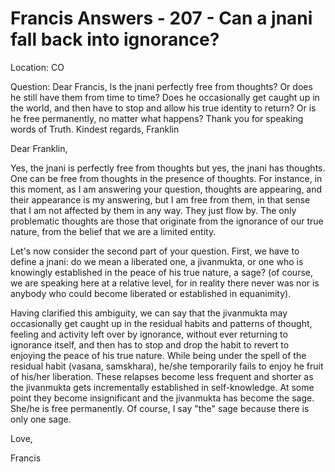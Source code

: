 # Francis Answers - 207 - Can a jnani fall back into ignorance?

Location: CO&nbsp;

Question: Dear Francis, Is the jnani perfectly free from thoughts? Or does he still have them from time to time? Does he occasionally get caught up in the world, and then have to stop and allow his true identity to return? Or is he free permanently, no matter what happens? Thank you for speaking words of Truth. Kindest regards, Franklin

Dear Franklin,

Yes, the jnani is perfectly free from thoughts but yes, the jnani has thoughts. One can be free from thoughts in the presence of thoughts. For instance, in this moment, as I am answering your question, thoughts are appearing, and their appearance is my answering, but I am free from them, in that sense that I am not affected by them in any way. They just flow by. The only problematic thoughts are those that originate from the ignorance of our true nature, from the belief that we are a limited entity.

Let's now consider the second part of your question. First, we have to define a jnani: do we mean a liberated one, a jivanmukta, or one who is knowingly established in the peace of his true nature, a sage? (of course, we are speaking here at a relative level, for in reality there never was nor is anybody who could become liberated or established in equanimity).&nbsp;

Having clarified this ambiguity, we can say that the jivanmukta may occasionally get caught up in the residual habits and patterns of thought, feeling and activity left over by ignorance, without ever returning to ignorance itself, and then has to stop and drop the habit to revert to enjoying the peace of his true nature. While being under the spell of the residual habit (vasana, samskhara), he/she temporarily fails to enjoy he fruit of his/her liberation. These relapses become less frequent and shorter as the jivanmukta gets incrementally established in self-knowledge. At some point they become insignificant and the jivanmukta has become the sage. She/he is free permanently. Of course, I say "the" sage because there is only one sage.

Love,

Francis

